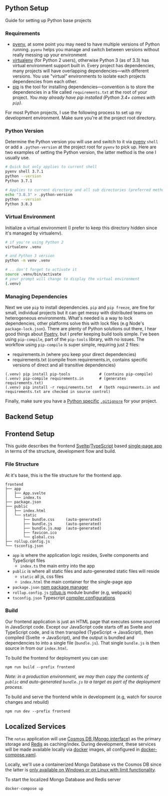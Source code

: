 ## Python Setup

Guide for setting up Python base projects

### Requirements

- [pyenv](https://github.com/pyenv/pyenv), at some point you may need to have multiple versions of Python running. `pyenv` helps you manage and switch between versions without really messing up your environment
- [virtualenv](https://virtualenv.pypa.io/en/latest/) (for Python 2 users), otherwise Python 3 (as of 3.3) has virtual environment support built in. Every project has dependencies, many projects will have overlapping dependencies&mdash;with different versions. You use "virtual" environments to isolate each projects dependencies from each other. 
- [pip](https://pip.pypa.io/en/stable/) is the tool for installing dependencies&mdash;convention is to store the dependencies in a file called `requirements.txt` at the root of your project. _You may already have pip installed (Python 3.4+ comes with `pip`)_.

For most Python projects, I use the following process to set up my development environment. Make sure you're at the project root directory.

### Python Version

Determine the Python version you will use and switch to it via [pyenv](https://github.com/pyenv/pyenv) `shell` or add a `.python-version` at the project root for `pyenv` to pick up. Here are two examples of setting the Python version, the latter method is the one I usually use.

```bash
# Quick but only applies to current shell
pyenv shell 3.7.1
python --version
Python 3.7.1

# Applies to current directory and all sub directories (preferred method) 
echo "3.8.3" > .python-version
python --version
Python 3.8.3
```

### Virtual Environment

Initialize a virtual environment (I prefer to keep this directory hidden since it's managed by virtualenv).

```bash
# if you're using Python 2
virtualenv .venv

# and Python 3 version
python -m venv .venv

# .. don't forget to activate it
source .venv/bin/activate
# your prompt will change to display the virtual environment
(.venv)
```

### Managing Dependencies

Next we use `pip` to install dependencies. `pip` and `pip freeze`, are fine for small, individual projects but it can get messy with distributed teams on heterogeneous environments. What's needed is a way to lock dependencies, other platforms solve this with lock files (e.g Node's `package-lock.json`). There are plenty of Python solutions out there, I hear good things about [Poetry](https://python-poetry.org), but I prefer keeping build tools simple. I've been using `pip-compile`, part of the `pip-tools` library, with no issues. The workflow using `pip-compile` is super simple, requiring just 2 files: 

* requirements.in   (where you keep your direct dependencies)
* requirements.txt  (compile from requirements.in, contains specific versions of direct and all transitive dependencies)

```shell
(.venv) pip install pip-tools             # (contains pip-compile)
(.venv) pip-compile requirements.in       # (generates requirements.txt)
(.venv) pip install -r requirements.txt   # (both requirements.in and requirements.txt are checked in source control)
```

Finally, make sure you have a [Python specific](https://github.com/github/gitignore/blob/master/Python.gitignore) [`.gitignore`](https://docs.github.com/en/free-pro-team@latest/github/using-git/ignoring-files) for your project.

## Backend Setup



## Frontend Setup

This guide describes the frontend [Svelte](https://svelte.dev/)/[TypeScript](https://www.typescriptlang.org/) based [single-page app](https://en.wikipedia.org/wiki/Single-page_application) in terms of the structure, development flow and build. 

### File Structure

At it's base, this is the file structure for the frontend app.

```
frontend
├── app
│   ├── App.svelte
│   └── index.ts
├── package.json
├── public
│   ├── index.html
│   └── static
│       ├── bundle.css     (auto-generated)
│       ├── bundle.js      (auto-generated)
│       ├── bundle.js.map  (auto-generated)
│       ├── favicon.ico
│       └── global.css
├── rollup.config.js
└── tsconfig.json
```

- `app` is where the application logic resides, Svelte components and TypeScript files
  - `index.ts` the main entry into the app
- `public` is where all static files and auto-generated static files will reside
  - `static` all js, css files
  - `index.html` the main container for the single-page app
- `package.json` [npm package manager](https://nodejs.org/en/knowledge/getting-started/npm/what-is-the-file-package-json/)
- `rollup.config.js` [rollup.js](https://rollupjs.org/guide/en/) module bundler (e.g, webpack)
- `tsconfig.json` Typescript [compiler configurations](https://www.typescriptlang.org/docs/handbook/tsconfig-json.html)

### Build 

Our frontend application is just an HTML page that executes some sourced in JavaScript code. Except our JavaScript code starts off as Svelte and TypeScript code, and is then transpiled (TypeScript -> JavaScript), then compiled (Svelte -> JavaScript), and the output is bundled and dependencies to into a single file (`bundle.js`). That single `bundle.js` is then source in from our `index.html`.

To build the frontend for deployment you can use:

```
npm run build --prefix frontend
```
_Note: in a production environment, we may then copy the contents of `public` and auto-generated `bundle.js` to a target as part of the deployment process._

To build and serve the frontend while in development (e.g, watch for source changes and rebuild)

```
npm run dev --prefix frontend
```

## Localized Services

The `notas` application will use [Cosmos DB (Mongo interface)](https://docs.microsoft.com/en-us/azure/cosmos-db/mongodb-introduction) as the primary storage and [Redis](https://redis.io/) as caching/index. During development, these services will be made available locally via [docker](https://docs.docker.com/compose/) images, all configured in [docker-compose.yaml](../docker-compose.yaml). 

Locally, we'll use a containerized Mongo Database vs the Cosmos DB since the latter is [only available on Windows or on Linux with limit functionality](https://docs.microsoft.com/en-us/azure/cosmos-db/local-emulator?tabs=ssl-netstd21#run-on-linux-macos). 

To start the localized Mongo Database and Redis server

```shell
docker-compose up
```


